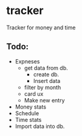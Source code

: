 # tracker
Tracker for money and time

## Todo:
-   Expneses
    -   get data from db.
        -   create db.
        -   Insert data
    -   filter by month
    -   card ux
    -   Make new entry
-   Money stats
-   Schedule
-   Time stats
-   Import data into db.

